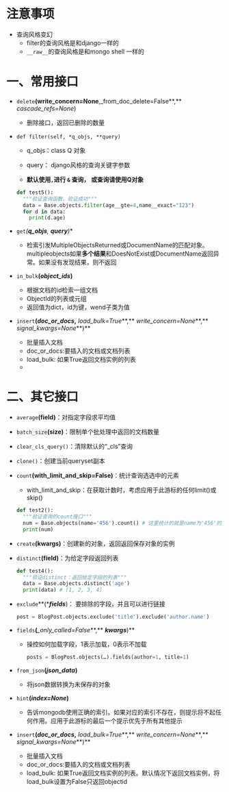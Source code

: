 # 注意事项

- 查询风格变幻
  - filter的查询风格是和django一样的
  - `__raw__`的查询风格是和mongo shell 一样的

# 一、常用接口

- `delete`**(write_concern=None**,_from_doc_delete=False**,** *cascade_refs=None*)

  - 删除接口，返回已删除的数量

- `def filter(self, *q_objs, **query)`

  - q_objs：class Q 对象

  - query： django风格的查询关键字参数

  - **默认使用`,`进行 `&` 查询， 或查询请使用Q对象**


  ```python
  def test5():
    """验证查询函数，验证成功"""
    data = Base.objects.filter(age__gte=4,name__exact="123")
    for d in data:
      print(d.age)
  ```

- `get`**(****q_objs***,** ***query***)**

  - 检索引发MultipleObjectsReturned或DocumentName的匹配对象。multipleobjects如果**多个结果**和DoesNotExist或DocumentName返回异常。如果没有发现结果，则不返回

- `in_bulk`**(***object_ids***)**

  - 根据文档的id检索一组文档
  - ObjectId的列表或元组
  - 返回值为dict，id为键，wend子类为值

- `insert`**(***doc_or_docs***,** *load_bulk=True***,** *write_concern=None***,** *signal_kwargs=None***)**

  - 批量插入文档
  - doc_or_docs:要插入的文档或文档列表
  - load_bulk: 如果True返回文档实例的列表
  - 

# 二、其它接口

- `average`**(**field**)**：对指定字段求平均值

- `batch_size`**(**size**)**：限制单个批处理中返回的文档数量

- `clear_cls_query()`：清除默认的“_cls”查询

- `clone()`：创建当前queryset副本

- `count`**(**with_limit_and_skip=False**)**：统计查询选选中的元素

  - with_limit_and_skip：在获取计数时，考虑应用于此游标的任何limit()或skip()

  ```python
  def test2():
    """验证查询的count接口"""
    num = Base.objects(name='456').count() # 这里统计的就是name为'456'的所有数量
    print(num)
  ```

- `create`**(**kwargs**)**：创建新的对象，返回返回保存对象的实例

- `distinct`**(**field**)**：为给定字段返回列表

  ```python
  def test4():
    """验证distinct：返回给定字段的列表"""
    data = Base.objects.distinct('age')
    print(data) # [1, 2, 3, 4]
  ```

- `exclude`**(****fields***)： 要排除的字段，并且可以进行链接

  ```python
  post = BlogPost.objects.exclude('title').exclude('author.name')
  ```

- `fields`**(***_only_called=False***,** ***kwargs***)**

  - 操控如何加载字段，1表示加载，0表示不加载

    ```python
    posts = BlogPost.objects(…).fields(author=1, title=1)
    ```

- `from_json`**(***json_data***)**

  - 将json数据转换为未保存的对象

- `hint`**(***index=None***)**

  - 告诉mongodb使用正确的索引。如果对应的索引不存在，则提示将不起任何作用。应用于此游标的最后一个提示优先于所有其他提示

- `insert`**(***doc_or_docs***,** *load_bulk=True***,** *write_concern=None***,** *signal_kwargs=None***)**

  - 批量插入文档
  - doc_or_docs:要插入的文档或文档列表
  - load_bulk: 如果True返回文档实例的列表。默认情况下返回文档实例，将load_bulk设置为False只返回objectid
